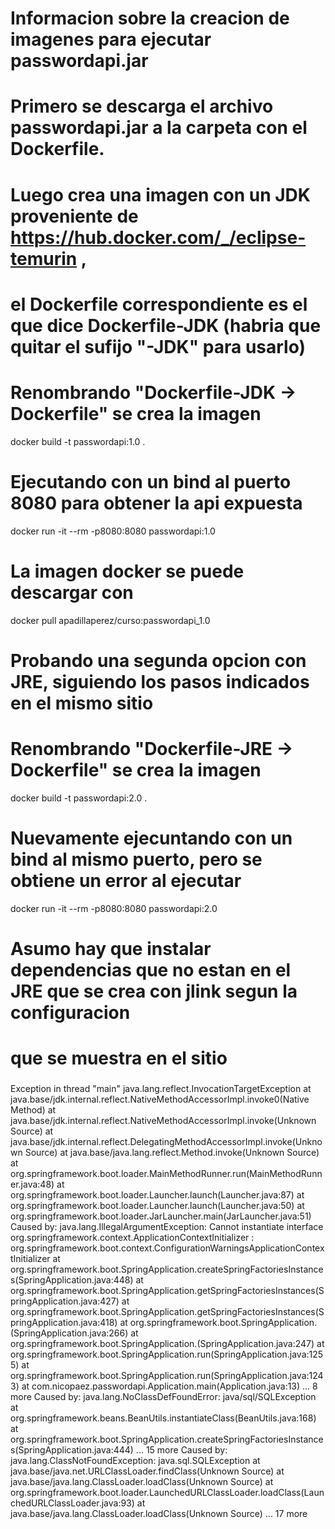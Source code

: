 ###
# Informacion sobre la creacion de imagenes para ejecutar passwordapi.jar

# Primero se descarga el archivo passwordapi.jar a la carpeta con el Dockerfile.
# Luego crea una imagen con un JDK proveniente de https://hub.docker.com/_/eclipse-temurin ,
# el Dockerfile correspondiente es el que dice Dockerfile-JDK (habria que quitar el sufijo "-JDK" para usarlo)

# Renombrando "Dockerfile-JDK -> Dockerfile" se crea la imagen
docker build -t passwordapi:1.0 .

# Ejecutando con un bind al puerto 8080 para obtener la api expuesta
docker run -it --rm -p8080:8080 passwordapi:1.0

# La imagen docker se puede descargar con
docker pull apadillaperez/curso:passwordapi_1.0


# Probando una segunda opcion con JRE, siguiendo los pasos indicados en el mismo sitio
# Renombrando "Dockerfile-JRE -> Dockerfile" se crea la imagen
docker build -t passwordapi:2.0 .
# Nuevamente ejecuntando con un bind al mismo puerto, pero se obtiene un error al ejecutar
docker run -it --rm -p8080:8080 passwordapi:2.0

# Asumo hay que instalar dependencias que no estan en el JRE que se crea con jlink segun la configuracion
# que se muestra en el sitio
###
Exception in thread "main" java.lang.reflect.InvocationTargetException
        at java.base/jdk.internal.reflect.NativeMethodAccessorImpl.invoke0(Native Method)
        at java.base/jdk.internal.reflect.NativeMethodAccessorImpl.invoke(Unknown Source)
        at java.base/jdk.internal.reflect.DelegatingMethodAccessorImpl.invoke(Unknown Source)
        at java.base/java.lang.reflect.Method.invoke(Unknown Source)
        at org.springframework.boot.loader.MainMethodRunner.run(MainMethodRunner.java:48)
        at org.springframework.boot.loader.Launcher.launch(Launcher.java:87)
        at org.springframework.boot.loader.Launcher.launch(Launcher.java:50)
        at org.springframework.boot.loader.JarLauncher.main(JarLauncher.java:51)
Caused by: java.lang.IllegalArgumentException: Cannot instantiate interface org.springframework.context.ApplicationContextInitializer : org.springframework.boot.context.ConfigurationWarningsApplicationContextInitializer
        at org.springframework.boot.SpringApplication.createSpringFactoriesInstances(SpringApplication.java:448)
        at org.springframework.boot.SpringApplication.getSpringFactoriesInstances(SpringApplication.java:427)
        at org.springframework.boot.SpringApplication.getSpringFactoriesInstances(SpringApplication.java:418)
        at org.springframework.boot.SpringApplication.<init>(SpringApplication.java:266)
        at org.springframework.boot.SpringApplication.<init>(SpringApplication.java:247)
        at org.springframework.boot.SpringApplication.run(SpringApplication.java:1255)
        at org.springframework.boot.SpringApplication.run(SpringApplication.java:1243)
        at com.nicopaez.passwordapi.Application.main(Application.java:13)
        ... 8 more
Caused by: java.lang.NoClassDefFoundError: java/sql/SQLException
        at org.springframework.beans.BeanUtils.instantiateClass(BeanUtils.java:168)
        at org.springframework.boot.SpringApplication.createSpringFactoriesInstances(SpringApplication.java:444)
        ... 15 more
Caused by: java.lang.ClassNotFoundException: java.sql.SQLException
        at java.base/java.net.URLClassLoader.findClass(Unknown Source)
        at java.base/java.lang.ClassLoader.loadClass(Unknown Source)
        at org.springframework.boot.loader.LaunchedURLClassLoader.loadClass(LaunchedURLClassLoader.java:93)
        at java.base/java.lang.ClassLoader.loadClass(Unknown Source)
        ... 17 more
###
